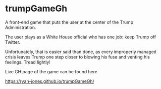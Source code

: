 # trumpGameGh


A front-end game that puts the user at the center of the Trump Administration.


The user plays as a White House official who has one job: keep Trump off Twitter.


Unfortunately, that is easier said than done, as every improperly managed crisis leaves Trump one step closer to blowing his fuse and venting his feelings. Tread lightly!



Live GH page of the game can be found here.

https://ryan-jones.github.io/trumpGameGh/

